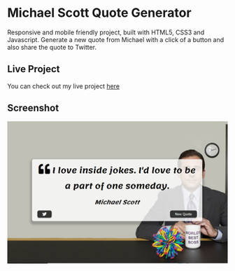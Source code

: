 # Michael Scott Quote Generator
Responsive and mobile friendly project, built with HTML5, CSS3 and Javascript. Generate a new quote from Michael with a click of a button and also share the quote to Twitter.

## Live Project
You can check out my live project [here](https://cerenpaja.github.io/Michael-Scott-quotes)

## Screenshot
<img src="michael.png" width="700">
